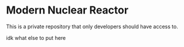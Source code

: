 # Modern Nuclear Reactor

This is a private repository that only developers should have access to.

idk what else to put here
